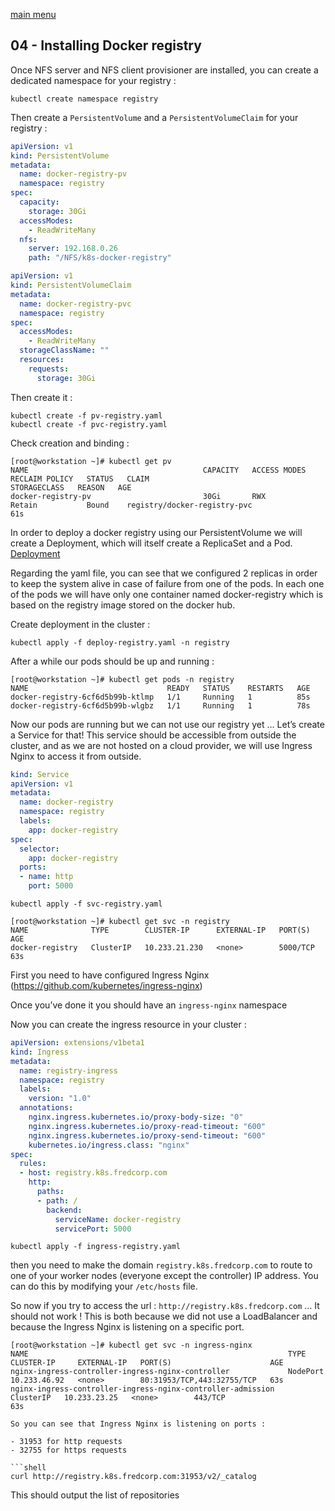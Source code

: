 [main menu](../README.md)

## 04 - Installing Docker registry

Once NFS server and NFS client provisioner are installed, you can create a dedicated namespace for your registry :

```shell
kubectl create namespace registry
```

Then create a `PersistentVolume` and a `PersistentVolumeClaim` for your registry :

```yaml
apiVersion: v1
kind: PersistentVolume
metadata:
  name: docker-registry-pv
  namespace: registry
spec:
  capacity:
    storage: 30Gi
  accessModes:
    - ReadWriteMany
  nfs:
    server: 192.168.0.26
    path: "/NFS/k8s-docker-registry"
```

```yaml
apiVersion: v1
kind: PersistentVolumeClaim
metadata:
  name: docker-registry-pvc
  namespace: registry
spec:
  accessModes:
    - ReadWriteMany
  storageClassName: ""
  resources:
    requests:
      storage: 30Gi
```

Then create it :

```shell
kubectl create -f pv-registry.yaml
kubectl create -f pvc-registry.yaml
```

Check creation and binding :

```console
[root@workstation ~]# kubectl get pv
NAME                                       CAPACITY   ACCESS MODES   RECLAIM POLICY   STATUS   CLAIM                                   STORAGECLASS   REASON   AGE
docker-registry-pv                         30Gi       RWX            Retain           Bound    registry/docker-registry-pvc                                    61s
```

In order to deploy a docker registry using our PersistentVolume we will create a Deployment, which will itself create a ReplicaSet and a Pod. [Deployment](../resources/deploy-registry.yaml)

Regarding the yaml file, you can see that we configured 2 replicas in order to keep the system alive in case of failure from one of the pods. In each one of the pods we will have only one container named docker-registry which is based on the registry image stored on the docker hub.

Create deployment in the cluster :

```shell
kubectl apply -f deploy-registry.yaml -n registry
```

After a while our pods should be up and running :

```console
[root@workstation ~]# kubectl get pods -n registry
NAME                               READY   STATUS    RESTARTS   AGE
docker-registry-6cf6d5b99b-ktlmp   1/1     Running   1          85s
docker-registry-6cf6d5b99b-wlgbz   1/1     Running   1          78s
```

Now our pods are running but we can not use our registry yet … Let’s create a Service for that! This service should be accessible from outside the cluster, and as we are not hosted on a cloud provider, we will use Ingress Nginx to access it from outside.

```yaml
kind: Service
apiVersion: v1
metadata:
  name: docker-registry
  namespace: registry
  labels:
    app: docker-registry
spec:
  selector:
    app: docker-registry
  ports:
  - name: http
    port: 5000
```

```shell
kubectl apply -f svc-registry.yaml 
```

```console
[root@workstation ~]# kubectl get svc -n registry
NAME              TYPE        CLUSTER-IP      EXTERNAL-IP   PORT(S)    AGE
docker-registry   ClusterIP   10.233.21.230   <none>        5000/TCP   63s
```

First you need to have configured Ingress Nginx (https://github.com/kubernetes/ingress-nginx)

Once you’ve done it you should have an `ingress-nginx` namespace

Now you can create the ingress resource in your cluster :

```yaml
apiVersion: extensions/v1beta1
kind: Ingress
metadata:
  name: registry-ingress
  namespace: registry
  labels:
    version: "1.0"
  annotations:
    nginx.ingress.kubernetes.io/proxy-body-size: "0"
    nginx.ingress.kubernetes.io/proxy-read-timeout: "600"
    nginx.ingress.kubernetes.io/proxy-send-timeout: "600"
    kubernetes.io/ingress.class: "nginx"
spec:
  rules:
  - host: registry.k8s.fredcorp.com
    http:
      paths:
      - path: /
        backend:
          serviceName: docker-registry
          servicePort: 5000
```

```shell
kubectl apply -f ingress-registry.yaml 
```

then you need to make the domain `registry.k8s.fredcorp.com` to route to one of your worker nodes (everyone except the controller) IP address. You can do this by modifying your `/etc/hosts` file.

So now if you try to access the url : `http://registry.k8s.fredcorp.com` … It should not work ! This is both because we did not use a LoadBalancer and because the Ingress Nginx is listening on a specific port.


```console
[root@workstation ~]# kubectl get svc -n ingress-nginx
NAME                                                          TYPE        CLUSTER-IP     EXTERNAL-IP   PORT(S)                      AGE
nginx-ingress-controller-ingress-nginx-controller             NodePort    10.233.46.92   <none>        80:31953/TCP,443:32755/TCP   63s
nginx-ingress-controller-ingress-nginx-controller-admission   ClusterIP   10.233.23.25   <none>        443/TCP                      63s

So you can see that Ingress Nginx is listening on ports :

- 31953 for http requests
- 32755 for https requests

```shell
curl http://registry.k8s.fredcorp.com:31953/v2/_catalog
```

This should output the list of repositories
